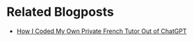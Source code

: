 # Related Blogposts

* [How I Coded My Own Private French Tutor Out of ChatGPT](https://shakedzy.medium.com/how-i-coded-my-own-private-french-tutor-out-of-chatgpt-16b3e15007bb)
